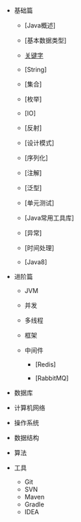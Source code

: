 - 基础篇

  - [Java概述]

  - [基本数据类型]

  - [关键字](./basics/keywords.md)

  - [String]

  - [集合]

  - [枚举]

  - [IO]

  - [反射]

  - [设计模式]

  - [序列化]

  - [注解]

  - [泛型]

  - [单元测试]

  - [Java常用工具库]

  - [异常]

  - [时间处理]

  - [Java8] 

- 进阶篇

  - JVM

  - 并发

  - 多线程

  - 框架

  - 中间件

    - [Redis]

    - [RabbitMQ]

- 数据库

- 计算机网络

- 操作系统

- 数据结构

- 算法

- 工具

  - Git
  - SVN
  - Maven
  - Gradle
  - IDEA
